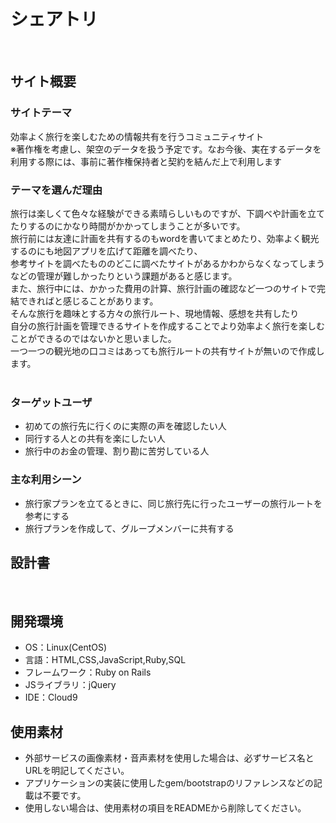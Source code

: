 # シェアトリ<!--ここにアプリ名を入力-->
​
## サイト概要
### サイトテーマ
<!--何を『目的』とし、どのような『分類』なのかを簡潔に書く-->
効率よく旅行を楽しむための情報共有を行うコミュニティサイト  
※著作権を考慮し、架空のデータを扱う予定です。なお今後、実在するデータを利用する際には、事前に著作権保持者と契約を結んだ上で利用します
​
### テーマを選んだ理由
<!--なぜこのようなテーマにしたかを説明する-->
旅行は楽しくて色々な経験ができる素晴らしいものですが、下調べや計画を立てたりするのにかなり時間がかかってしまうことが多いです。  
旅行前には友達に計画を共有するのもwordを書いてまとめたり、効率よく観光するのにも地図アプリを広げて距離を調べたり、  
参考サイトを調べたもののどこに調べたサイトがあるかわからなくなってしまうなどの管理が難しかったりという課題があると感じます。  
また、旅行中には、かかった費用の計算、旅行計画の確認など一つのサイトで完結できればと感じることがあります。  
そんな旅行を趣味とする方々の旅行ルート、現地情報、感想を共有したり  
自分の旅行計画を管理できるサイトを作成することでより効率よく旅行を楽しむことができるのではないかと思いました。  
一つ一つの観光地の口コミはあっても旅行ルートの共有サイトが無いので作成します。  
​
### ターゲットユーザ
<!--誰に使ってもらうかを具体的に記載する-->
- 初めての旅行先に行くのに実際の声を確認したい人
- 同行する人との共有を楽にしたい人
- 旅行中のお金の管理、割り勘に苦労している人
​
### 主な利用シーン
<!--どのような時に使うのかの状況を記載すること-->
- 旅行家プランを立てるときに、同じ旅行先に行ったユーザーの旅行ルートを参考にする
- 旅行プランを作成して、グループメンバーに共有する
​
## 設計書
<!--テーマを設定・提出する時点では不要です-->
​
## 開発環境
- OS：Linux(CentOS)
- 言語：HTML,CSS,JavaScript,Ruby,SQL
- フレームワーク：Ruby on Rails
- JSライブラリ：jQuery
- IDE：Cloud9
​
## 使用素材
- 外部サービスの画像素材・音声素材を使用した場合は、必ずサービス名とURLを明記してください。
- アプリケーションの実装に使用したgem/bootstrapのリファレンスなどの記載は不要です。
- 使用しない場合は、使用素材の項目をREADMEから削除してください。
